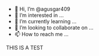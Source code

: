 - 👋 Hi, I’m @agusgar409
- 👀 I’m interested in ...
- 🌱 I’m currently learning ...
- 💞️ I’m looking to collaborate on ...
- 📫 How to reach me ...



THIS IS A TEST
